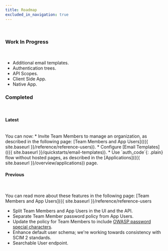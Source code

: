 ```yaml
---
title: Roadmap
excluded_in_navigation: true
---
```


<br>

### Work In Progress

<br>

* Additional email templates.
* Authentication trees.
* API Scopes.
* Client Side App.
* Native App.


### Completed

<br>

#### Latest
<br>
You can now:
* Invite Team Members to manage an organization, as described in the following page: [Team Members and App Users](({{ site.baseurl }}/reference/reference-users)).
* Configure [Email Templates](({{ site.baseurl }}/quickstarts/email-templates)).
* Use `auth_code`{: .plain} flow without hosted pages, as described in the [Applications](({{ site.baseurl }}/overview/applications)) page.

<br>

#### Previous

<br>

You can read more about these features in the following page: [Team Members and App Users]({{ site.baseurl }}/reference/reference-users

* Split Team Members and App Users in the UI and the API.
* Separate Team Member password policy from App Users.
* Update the policy for Team Members to include [OWASP password special characters](https://www.owasp.org/index.php/Password_special_characters).
* Enhance default user schema; we're working towards consistency with SCIM 2 standards.
* Searchable User endpoint.
